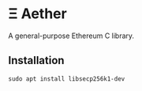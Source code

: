 # Ξ Aether

A general-purpose Ethereum C library.

## Installation

```
sudo apt install libsecp256k1-dev
```
